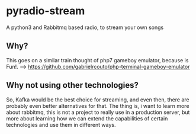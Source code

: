 # pyradio-stream
A python3 and Rabbitmq based radio, to stream your own songs

## Why?

This goes on a similar train thought of php7 gameboy emulator, because is Fun!. -->  https://github.com/gabrielrcouto/php-terminal-gameboy-emulator

## Why not using other technologies?

So, Kafka would be the best choice for streaming, and even then, there are probably even better alternatives for that. The thing is, i want to learn more about rabbitmq, this is not a project to really use in a production server, but more about learning how we can extend the capabilities of certain technologies and use them in different ways.
